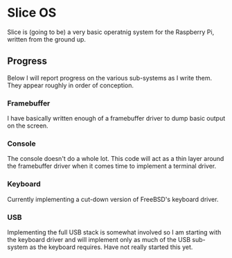 # Slice OS
Slice is (going to be) a very basic operatnig system for the Raspberry Pi,
written from the ground up.

## Progress
Below I will report progress on the various sub-systems as I write them. They appear roughly in order of conception.

### Framebuffer
I have basically written enough of a framebuffer driver to dump basic output on the screen.

### Console
The console doesn't do a whole lot. This code will act as a thin layer around the framebuffer driver when it comes time to implement a terminal driver.

### Keyboard
Currently implementing a cut-down version of FreeBSD's keyboard driver.

### USB
Implementing the full USB stack is somewhat involved so I am starting with the keyboard driver and will implement only as much of the USB sub-system as the keyboard requires. Have
not really started this yet.
